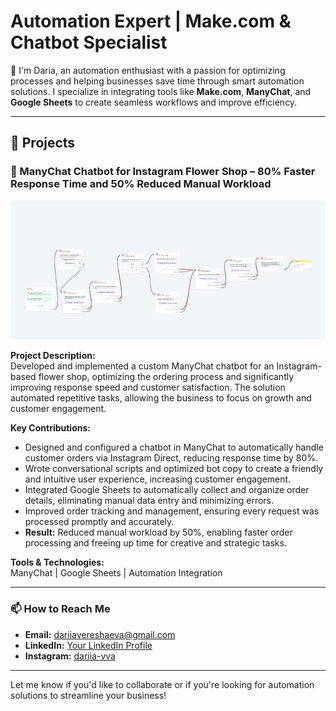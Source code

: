 # Automation Expert | Make.com & Chatbot Specialist  

👋 I'm Daria, an automation enthusiast with a passion for optimizing processes and helping businesses save time through smart automation solutions. I specialize in integrating tools like **Make.com**, **ManyChat**, and **Google Sheets** to create seamless workflows and improve efficiency.

---

## 🌟 Projects  

### 📌 ManyChat Chatbot for Instagram Flower Shop – 80% Faster Response Time and 50% Reduced Manual Workload  

![Скріншот ChatBot for Flower Shop](https://raw.githubusercontent.com/dariia-vva/screenshots/main/IMG_0476.jpeg)

**Project Description:**  
Developed and implemented a custom ManyChat chatbot for an Instagram-based flower shop, optimizing the ordering process and significantly improving response speed and customer satisfaction. The solution automated repetitive tasks, allowing the business to focus on growth and customer engagement.  

**Key Contributions:**  
- Designed and configured a chatbot in ManyChat to automatically handle customer orders via Instagram Direct, reducing response time by 80%.  
- Wrote conversational scripts and optimized bot copy to create a friendly and intuitive user experience, increasing customer engagement.  
- Integrated Google Sheets to automatically collect and organize order details, eliminating manual data entry and minimizing errors.  
- Improved order tracking and management, ensuring every request was processed promptly and accurately.  
- **Result:** Reduced manual workload by 50%, enabling faster order processing and freeing up time for creative and strategic tasks.  

**Tools & Technologies:**  
ManyChat | Google Sheets | Automation Integration  

---

### 📫 How to Reach Me  
- **Email:** dariiavereshaeva@gmail.com  
- **LinkedIn:** [Your LinkedIn Profile](https://www.linkedin.com/in/%D0%B4%D0%B0%D1%80%D1%96%D1%8F-%D0%B2%D0%B5%D1%80%D0%B5%D1%89%D0%B0%D1%94%D0%B2%D0%B0-496464330?utm_source=share&utm_campaign=share_via&utm_content=profile&utm_medium=ios_app)  
- **Instagram:** [dariia-vva](https://www.instagram.com/dariia.v.va?igsh=MThxNDBraDFhaGZsOQ%3D%3D&utm_source=qr)  

---

Let me know if you'd like to collaborate or if you're looking for automation solutions to streamline your business!
